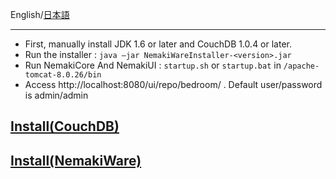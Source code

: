English/[日本語](https://github.com/aegif/NemakiWare/wiki/%E3%82%A4%E3%83%B3%E3%82%B9%E3%83%88%E3%83%BC%E3%83%AB)
***
* First, manually install JDK 1.6 or later and CouchDB 1.0.4 or later.
* Run the installer : `java –jar NemakiWareInstaller-<version>.jar`
* Run NemakiCore And NemakiUI : `startup.sh` or `startup.bat` in `/apache-tomcat-8.0.26/bin`
* Access http://localhost:8080/ui/repo/bedroom/ . Default user/password is admin/admin

## [Install(CouchDB)](https://github.com/aegif/NemakiWare/wiki/Install%28CouchDB%29)
## [Install(NemakiWare)](https://github.com/aegif/NemakiWare/wiki/Install%28NemakiWare%29)